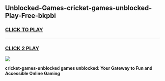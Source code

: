 
## Unblocked-Games-cricket-games-unblocked-Play-Free-bkpbi
<h3>
<a href="https://premium76.site?title=cricket-games-unblocked&ref=22A">CLICK TO PLAY</a></h3>
<hr>

<h3>
<a href="https://premium76.site?title=cricket-games-unblocked&ref=22A">CLICK 2 PLAY</a>
  
</h3>

<a href="https://premium76.site?title=cricket-games-unblocked&ref=22A"><img src="https://clearcache.store/games.png"></a>


**cricket-games-unblocked games unblocked: Your Gateway to Fun and Accessible Online Gaming**
